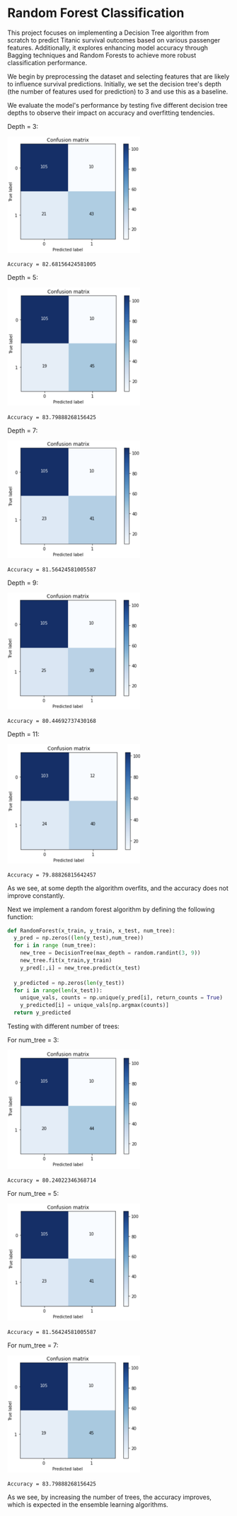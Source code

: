 # Random Forest Classification
This project focuses on implementing a Decision Tree algorithm from scratch to predict Titanic survival outcomes based on various passenger features. Additionally, it explores enhancing model accuracy through Bagging techniques and Random Forests to achieve more robust classification performance.

We begin by preprocessing the dataset and selecting features that are likely to influence survival predictions. Initially, we set the decision tree's depth (the number of features used for prediction) to 3 and use this as a baseline.


We evaluate the model's performance by testing five different decision tree depths to observe their impact on accuracy and overfitting tendencies.

Depth = 3:

<img src="images/1.png" width="300"/>

```
Accuracy = 82.68156424581005
```

Depth = 5:

<img src="images/2.png" width="300"/>

```
Accuracy = 83.79888268156425
```

Depth = 7:

<img src="images/3.png" width="300"/>

```
Accuracy = 81.56424581005587
```

Depth = 9:

<img src="images/4.png" width="300"/>

```
Accuracy = 80.44692737430168
```

Depth = 11:

<img src="images/5.png" width="300"/>

```
Accuracy = 79.88826815642457
```

As we see, at some depth the algorithm overfits, and the accuracy does not improve constantly.

Next we implement a random forest algorithm by defining the following function:


```python
def RandomForest(x_train, y_train, x_test, num_tree):
  y_pred = np.zeros((len(y_test),num_tree))
  for i in range (num_tree):
    new_tree = DecisionTree(max_depth = random.randint(3, 9))
    new_tree.fit(x_train,y_train)
    y_pred[:,i] = new_tree.predict(x_test)

  y_predicted = np.zeros(len(y_test))
  for i in range(len(x_test)):
    unique_vals, counts = np.unique(y_pred[i], return_counts = True)
    y_predicted[i] = unique_vals[np.argmax(counts)]
  return y_predicted
```

Testing with different number of trees:


For num_tree = 3:

<img src="images/6.png" width="300"/>

```
Accuracy = 80.24022346368714
```

For num_tree = 5:

<img src="images/7.png" width="300"/>

```
Accuracy = 81.56424581005587
```

For num_tree = 7:

<img src="images/8.png" width="300"/>

```
Accuracy = 83.79888268156425
```

As we see, by increasing the number of trees, the accuracy improves, which is expected in the ensemble learning algorithms.
